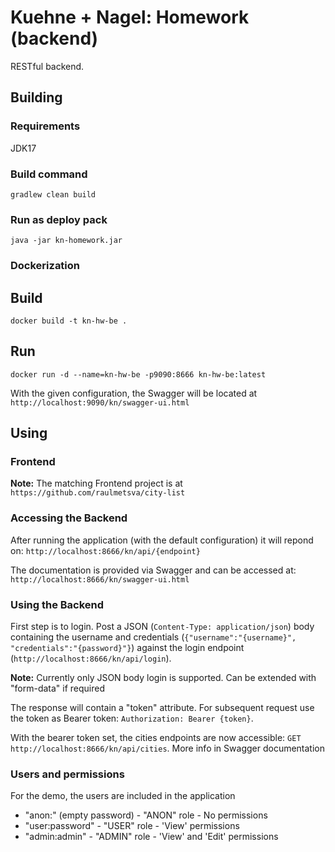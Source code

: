 # Kuehne + Nagel: Homework (backend)

RESTful backend.

## Building

### Requirements
JDK17

### Build command

`gradlew clean build`

### Run as deploy pack
`java -jar kn-homework.jar`

### Dockerization
## Build
`docker build -t kn-hw-be .`

## Run
`docker run -d --name=kn-hw-be -p9090:8666 kn-hw-be:latest`

With the given configuration, the Swagger will be located at `http://localhost:9090/kn/swagger-ui.html`

## Using

### Frontend
**Note:** The matching Frontend project is at `https://github.com/raulmetsva/city-list`

### Accessing the Backend

After running the application (with the default configuration) it will repond on: `http://localhost:8666/kn/api/{endpoint}`

The documentation is provided via Swagger and can be accessed at: `http://localhost:8666/kn/swagger-ui.html`

### Using the Backend

First step is to login. Post a JSON (`Content-Type: application/json`) body containing the username and credentials (`{"username":"{username}", "credentials":"{password}"}`) against the login endpoint (`http://localhost:8666/kn/api/login`).
 
**Note:** Currently only JSON body login is supported. Can be extended with "form-data" if required

The response will contain a "token" attribute. For subsequent request use the token as Bearer token: `Authorization: Bearer {token}`. 

With the bearer token set, the cities endpoints are now accessible: `GET http://localhost:8666/kn/api/cities`. More info in Swagger documentation

### Users and permissions
For the demo, the users are included in the application

 - "anon:" (empty password) - "ANON" role -  No permissions
 - "user:password" - "USER" role - 'View' permissions
 - "admin:admin" - "ADMIN" role - 'View' and 'Edit' permissions